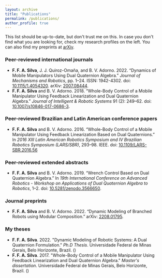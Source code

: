 ```yaml
---
layout: archive
title: "Publications"
permalink: /publications/
author_profile: true
---
```


This list should be up-to-date, but don't trust me on this. In case you don't find what you are looking for, check my research profiles on the left. You can also find my preprints at [arXiv](https://arxiv.org/search/cs?searchtype=author&query=Silva%2C+F+F+A).

### Peer-reviewed international journals

  * **F. F. A. Silva**, J. J. Quiroz-Omaña, and B. V. Adorno. 2022. “Dynamics of Mobile Manipulators Using Dual
Quaternion Algebra.” *Journal of Mechanisms and Robotics*, pp. 1–24. ISSN: 1942-4302. doi:
[10.1115/1.4054320](https://doi.org/10.1115/1.4054320). arXiv: [2007.08444](https://arxiv.org/abs/2007.08444).
  * **F. F. A. Silva** and B. V. Adorno. 2018. “Whole-Body Control of a Mobile Manipulator Using Feedback
Linearization and Dual Quaternion Algebra.” *Journal of Intelligent & Robotic Systems* 91 (2): 249–62. doi:
[10.1007/s10846-017-0686-3](https://doi.org/10.1007/s10846-017-0686-3).

### Peer-reviewed Brazilian and Latin American conference papers
  * **F. F. A. Silva** and B. V. Adorno. 2016. “Whole-Body Control of a Mobile Manipulator Using Feedback
Linearization Based on Dual Quaternions.” In *2016 XIII Latin American Robotics Symposium and IV
Brazilian Robotics Symposium (LARS/SBR)*, 293–98. IEEE. doi: [10.1109/LARS-SBR.2016.56](https://doi.org/10.1109/LARS-SBR.2016.56)

### Peer-reviewed extended abstracts
  * **F. F. A. Silva** and B. V. Adorno. 2019. “Wrench Control Based on Dual Quaternion Algebra.” In *19th International Conference on Advanced Robotics - Workshop on Applications of Dual Quaternion Algebra to Robotics*, 1–2. doi: [10.5281/zenodo.3566650](https://doi.org/10.5281/zenodo.3566650).

### Journal preprints
  * **F. F. A. Silva** and B. V. Adorno. 2022. “Dynamic Modeling of Branched Robots using Modular Composition.” arXiv: [2208.01795](http://arxiv.org/abs/2208.01795).

### My theses
  * **F. F. A. Silva**. 2022. "Dynamic Modeling of Robotic Systems: A Dual Quaternion Formulation." *Ph.D Thesis*. Universidade Federal de Minas Gerais, Belo Horizonte, Brazil. ([<i class="fa fa-fw fa-file-pdf" aria-hidden="true"></i>](https://ffasilva.github.io/files/PhD_Thesis_Frederico_Afonso.pdf))
  * **F. F. A. Silva**. 2017. "Whole-Body Control of a Mobile Manipulator Using Feedback Linearization and Dual Quaternion Algebra." *Master's dissertation*. Universidade Federal de Minas Gerais, Belo Horizonte, Brazil. ([<i class="fa fa-fw fa-file-pdf" aria-hidden="true"></i>](https://ffasilva.github.io/files/Master_Thesis_Frederico_Afonso.pdf))